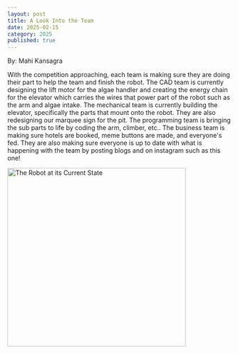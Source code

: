 ```yaml
---
layout: post
title: A Look Into the Team
date: 2025-02-15
category: 2025
published: true
---
```

By: Mahi Kansagra

With the competition approaching, each team is making sure they are doing their part to help the team and finish the robot. The CAD team is currently designing the lift motor for the algae handler and creating the energy chain for the elevator which carries the wires that power part of the robot such as the arm and algae intake. The mechanical team is currently building the elevator, specifically the parts that mount onto the robot. They are also redesigning our marquee sign for the pit. The programming team is bringing the sub parts to life by coding the arm, climber, etc.. The business team is making sure hotels are booked, meme buttons are made, and everyone's fed. They are also making sure everyone is up to date with what is happening with the team by posting blogs and on instagram such as this one!

<img class="img-responsive" src="https://drive.google.com/thumbnail?1hmc9PJrheocgAvYT3eu01uUW11nGN3rk&sz=w1000" data-fancybox alt="The Robot at its Current State" width="400" />
